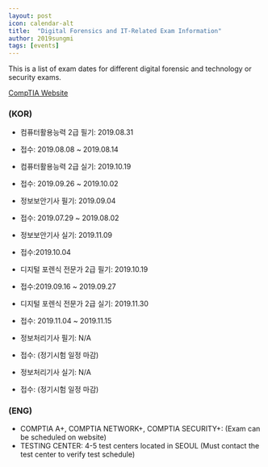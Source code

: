 ```yaml
---
layout: post
icon: calendar-alt
title:  "Digital Forensics and IT-Related Exam Information"
author: 2019sungmi
tags: [events]
---
```

This is a list of exam dates for different digital forensic and technology or security exams.

[CompTIA Website](https://certification.comptia.org/)

### (KOR)

* 컴퓨터활용능력 2급 필기: 2019.08.31
* 접수: 2019.08.08 ~ 2019.08.14 
* 컴퓨터활용능력 2급 실기: 2019.10.19
* 접수: 2019.09.26 ~ 2019.10.02 

* 정보보안기사 필기: 2019.09.04
* 접수: 2019.07.29 ~ 2019.08.02
* 정보보안기사 실기: 2019.11.09
* 접수:2019.10.04

* 디지털 포렌식 전문가 2급 필기: 2019.10.19
* 접수:2019.09.16 ~ 2019.09.27
* 디지털 포렌식 전문가 2급 실기: 2019.11.30
* 접수: 2019.11.04 ~ 2019.11.15

* 정보처리기사 필기: N/A
* 접수: (정기시험 일정 마감) 
* 정보처리기사 실기: N/A
* 접수: (정기시험 일정 마감) 

### (ENG)

* COMPTIA A+, COMPTIA NETWORK+, COMPTIA SECURITY+: (Exam can be scheduled on website)
* TESTING CENTER: 4-5 test centers located in SEOUL (Must contact the test center to verify test schedule)
